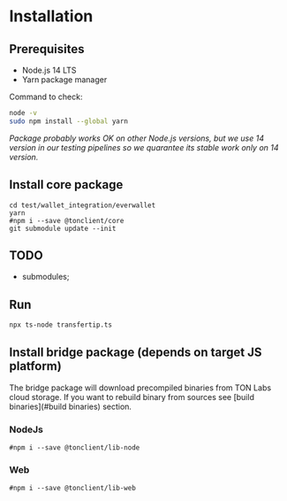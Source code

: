 # Installation

## Prerequisites

- Node.js 14 LTS
- Yarn package manager

Command to check:
```bash
node -v
sudo npm install --global yarn
```

*Package probably works OK on other Node.js versions, but we use 14 version in our testing pipelines so we quarantee its stable work only on 14 version.*

## Install core package

```shell script
cd test/wallet_integration/everwallet
yarn
#npm i --save @tonclient/core
git submodule update --init
```
  
## TODO  
- submodules;  
  
## Run

```bash
npx ts-node transfertip.ts
```

## Install bridge package (depends on target JS platform)

The bridge package will download precompiled binaries from TON Labs cloud storage.
If you want to rebuild binary from sources see [build binaries](#build binaries) section.

### NodeJs
```shell script
#npm i --save @tonclient/lib-node
```

### Web
```shell script
#npm i --save @tonclient/lib-web
```
